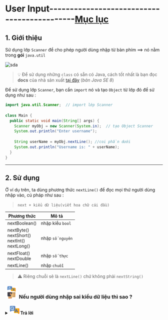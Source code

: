 # User Input--------------------------------------------[Mục lục](https://github.com/Zenfection/Java)

## 1. Giới thiệu

Sử dụng lớp `Scanner` để cho phép người dùng nhập từ bàn phím ==> nó nằm trong **gói** `java.util`

<img title="" src="https://raw.githubusercontent.com/Zenfection/Image/master/2021/02/06-22-17-33-Ảnh%20chụp%20Màn%20hình%202021-02-06%20lúc%2022.17.24.png" alt="sda" width="445">

>  💡 Để sử dụng những `class` có sẵn có Java, cách tốt nhất là bạn đọc  **docs** của nhà sản xuất [tại đây](https://docs.oracle.com/javase/8/docs/api/java/util/Scanner.html) (*bản Java SE 8*)

Để sử dụng lớp `Scanner`, bạn cần `import` nó và tạo `Object` từ lớp đó để sử dụng như sau : 

```java
import java.util.Scanner;  // import lớp Scanner

class Main {
  public static void main(String[] args) {
    Scanner myObj = new Scanner(System.in);  // tạo Object Scanner
    System.out.println("Enter username");

    String userName = myObj.nextLine(); //coi phần dưới
    System.out.println("Username is: " + userName); 
  }
}
```

---

## 2. Sử dụng

Ở ví dụ trên, ta dùng phương thức `nextLine()` để đọc mọi thứ người dùng nhập vào, cú pháp như sau : 

> `next + kiểu dữ liệu(viết hoa chữ cái đầu)` 

| Phương thức                                              | Mô tả            |
| -------------------------------------------------------- | ---------------- |
| nextBoolean()                                            | nhập kiểu `bool` |
| nextByte()<br>nextShort()<br>nextInt()<br>nextLong()<br> | nhập `số nguyên` |
| nextFloat()<br>nextDouble                                | nhập `số thực`   |
| nextLine()                                               | nhập `chuỗi`     |

> ⚠️ Riêng chuỗi sẽ là `nextLine()` chứ không phải `nextString()`

### ![Language Learningpng](https://raw.githubusercontent.com/Zenfection/Image/master/2021/02/02-14-14-12-Language%20Learning.png) Nếu người dùng nhập sai kiểu dữ liệu thì sao ? 

<details>
<summary><b><img src="https://raw.githubusercontent.com/Zenfection/Image/master/2021/02/01-13-25-05-Questions%20And%20Answers.png"> Trả lời</summary>

<br>

Nếu bạn sử dụng `nextInt()`, nhưng người dùng lại nhập vào chuỗi

===> Ngay lập tức sẽ xuất hiện lỗi tên là `InputMismatchException`

> 💡 Bạn có thể sử dụng **Google** để tra lỗi đó 

</details>